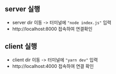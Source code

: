 ## server 실행

- server dir 이동 -> 터미널에 `"node index.js"` 입력
- http://localhost:8000 접속하여 연결확인

## client 실행

- client dir 이동 -> 터미널에 `"yarn dev"` 입력
- http://localhost:4000 접속하여 연결 확인
